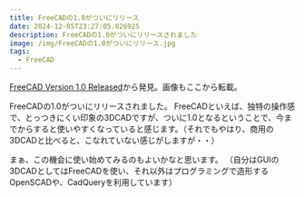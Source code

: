 ```yaml
---
title: FreeCADの1.0がついにリリース
date: 2024-12-05T23:27:05.026925
description: FreeCADの1.0がついにリリースされました
image: /img/FreeCADの1.0がついにリリース.jpg
tags:
  - FreeCAD
---
```

[FreeCAD Version 1.0 Released](https://hackaday.com/2024/11/20/freecad-version-1-0-released/)から発見。画像もここから転載。

FreeCADの1.0がついにリリースされました。
FreeCADといえば、独特の操作感で、とっつきにくい印象の3DCADですが、ついに1.0となるということで、今までからすると使いやすくなっていると感じます。（それでもやはり、商用の3DCADと比べると、こなれていない感じがしますが・・）

まぁ、この機会に使い始めてみるのもよいかなと思います。
（自分はGUIの3DCADとしてはFreeCADを使い、それ以外はプログラミングで造形するOpenSCADや、CadQueryを利用しています）




